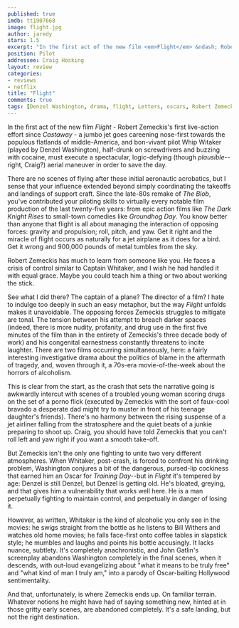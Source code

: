 ```yaml
---
published: true
imdb: tt1907668
image: flight.jpg
author: jaredy
stars: 1.5
excerpt: "In the first act of the new film <em>Flight</em> &ndash; Robert Zemeckis&rsquo;s first live-action effort since <em>Castaway</em> &ndash; a jumbo jet goes careening nose-first towards the populous flatlands of middle-America, and bon-vivant pilot Whip Witaker (played by Denzel Washington), half-drunk on screwdrivers and buzzing with cocaine, must execute a spectacular, logic-defying (though <em>plausible</em>&mdash;right, Craig?) aerial maneuver in order to save the day."
position: Pilot
addressee: Craig Hosking
layout: review
categories: 
- reviews
- netflix
title: "Flight"
comments: true
tags: [Denzel Washington, drama, flight, Letters, oscars, Robert Zemeckis]
---
```

In the first act of the new film _Flight_ - Robert Zemeckis's first live-action effort since _Castaway_ - a jumbo jet goes careening nose-first towards the populous flatlands of middle-America, and bon-vivant pilot Whip Witaker (played by Denzel Washington), half-drunk on screwdrivers and buzzing with cocaine, must execute a spectacular, logic-defying (though _plausible_--right, Craig?) aerial maneuver in order to save the day.

There are no scenes of flying after these initial aeronautic acrobatics, but I sense that your influence extended beyond simply coordinating the takeoffs and landings of support craft. Since the late-80s remake of _The Blob_, you've contributed your piloting skills to virtually every notable film production of the last twenty-five years: from epic action films like _The Dark Knight Rises_ to small-town comedies like _Groundhog Day_. You know better than anyone that flight is all about managing the interaction of opposing forces: gravity and propulsion; roll, pitch, and yaw. Get it right and the miracle of flight occurs as naturally for a jet airplane as it does for a bird. Get it wrong and 900,000 pounds of metal tumbles from the sky.

Robert Zemeckis has much to learn from someone like you. He faces a crisis of control similar to Captain Whitaker, and I wish he had handled it with equal grace. Maybe you could teach him a thing or two about working the stick. 

See what I did there? The captain of a plane? The director of a film? I hate to indulge too deeply in such an easy metaphor, but the way _Flight_ unfolds makes it unavoidable. The opposing forces Zemeckis struggles to mitigate are tonal. The tension between his attempt to breach darker spaces (indeed, there is more nudity, profanity, and drug use in the first five minutes of the film than in the entirety of Zemeckis's three decade body of work) and his congenital earnestness constantly threatens to incite laughter. There are two films occurring simultaneously, here: a fairly interesting investigative drama about the politics of blame in the aftermath of tragedy, and, woven through it, a 70s-era movie-of-the-week about the horrors of alcoholism. 

This is clear from the start, as the crash that sets the narrative going is awkwardly intercut with scenes of a troubled young woman scoring drugs on the set of a porno flick (executed by Zemeckis with the sort of faux-cool bravado a desperate dad might try to muster in front of his teenage daughter's friends). There's no harmony between the rising suspense of a jet airliner falling from the stratosphere and the quiet beats of a junkie preparing to shoot up. Craig, you should have told Zemeckis that you can't roll left and yaw right if you want a smooth take-off. 

But Zemeckis isn't the only one fighting to unite two very different atmospheres. When Whitaker, post-crash, is forced to confront his drinking problem, Washington conjures a bit of the dangerous, pursed-lip cockiness that earned him an Oscar for _Training Day_--but in _Flight_ it's tempered by age: Denzel is still Denzel, but Denzel is getting old. He's bloated, greying, and that gives him a vulnerability that works well here. He is a man perpetually fighting to maintain control, and perpetually in danger of losing it. 

However, as written, Whitaker is the kind of alcoholic you only see in the movies: he swigs straight from the bottle as he listens to Bill Withers and watches old home movies; he falls face-first onto coffee tables in slapstick style; he mumbles and laughs and points his bottle accusingly. It lacks nuance, subtlety. It's completely anachronistic, and John Gatlin's screenplay abandons Washington completely in the final scenes, when it descends, with out-loud evangelizing about "what it means to be truly free" and "what kind of man I truly am," into a parody of Oscar-baiting Hollywood sentimentality. 

And that, unfortunately, is where Zemeckis ends up. On familiar terrain. Whatever notions he might have had of saying something new, hinted at in those gritty early scenes, are abandoned completely. It's a safe landing, but not the right destination. 